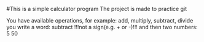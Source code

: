 #This is a simple calculator program
The project is made to practice git

<p>You have available operations, for example: add, multiply, subtract, divide
you write a word: subtract
!!!not a sign(e.g. + or -)!!!
and then two numbers: 5 50</p>